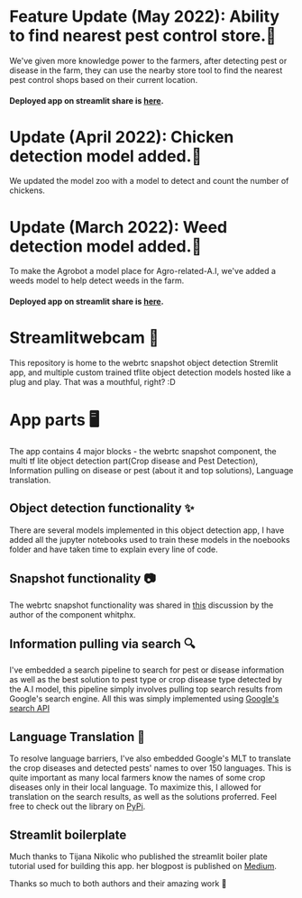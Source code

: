 # Feature Update (May 2022): Ability to find nearest pest control store.🏬
We've given more knowledge power to the farmers, after detecting pest or disease in the farm, they can use the nearby store tool to find the nearest pest control shops based on their current location.
#### Deployed app on streamlit share is [here](https://share.streamlit.io/osinkolu/agrobot/main/web_app.py).

# Update (April 2022): Chicken detection model added.🐔

We updated the model zoo with a model to detect and count the number of chickens.

# Update (March 2022): Weed detection model added.🍃

To make the Agrobot a model place for Agro-related-A.I, we've added a weeds model to help detect weeds in the farm.

#### Deployed app on streamlit share is [here](https://share.streamlit.io/osinkolu/agrobot/main/web_app.py).

# Streamlitwebcam 📸

This repository is home to the webrtc snapshot object detection Stremlit app, and multiple custom trained tflite object detection models hosted like a plug and play. That was a mouthful, right? :D

# App parts 🖥

The app contains 4 major blocks - the webrtc snapshot component, the multi tf lite object detection part(Crop disease and Pest Detection), Information pulling on disease or pest (about it and top solutions), Language translation.

## Object detection functionality ✨

There are several models implemented in this object detection app, I have added all the jupyter notebooks used to train these models in the noebooks folder and have taken time to explain every line of code.

## Snapshot functionality 📷

The webrtc snapshot functionality was shared in [this](https://discuss.streamlit.io/t/new-component-streamlit-webrtc-a-new-way-to-deal-with-real-time-media-streams/8669/23?u=whitphx) discussion by the author of the component whitphx.

## Information pulling via search 🔍

I've embedded a search pipeline to search for pest or disease information as well as the best solution to pest type or crop disease type detected by the A.I model, this pipeline simply involves pulling top search results from Google's search engine. All this was simply implemented using [Google's search API](https://serpapi.com/search-api)

## Language Translation 📣

To resolve language barriers, I've also embedded Google's MLT to translate the crop diseases and detected pests' names to over 150 languages. This is quite important as many local farmers know the names of some crop diseases only in their local language. To maximize this, I allowed for translation on the search results, as well as the solutions proferred. Feel free to check out the library on [PyPi](https://pypi.org/project/googletrans/).


## Streamlit boilerplate
Much thanks to Tijana Nikolic who published the streamlit boiler plate tutorial used for building this app. her blogpost is published on [Medium](https://medium.com/sogetiblogsnl/streamlit-to-the-rescue-7d5f2f663465).

Thanks so much to both authors and their amazing work 🤲
